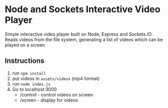 # Node and Sockets Interactive Video Player
Simple interactive video player built on Node, Express and Sockets.IO.
Reads videos from the file system, generating a list of videos which can be played on a screen

## Instructions
1. run `npm install`
2. put videos in `assets/videos` (mp4 format)
2. run `node index.js`
3. Go to localhost:3000
    * /control - control videos on screen
    * /screen - display for videos
